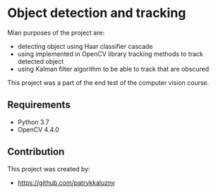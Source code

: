 # Object detection and tracking

Mian purposes of the project are:
* detecting object using Haar classifier cascade
* using implemented in OpenCV library tracking methods to track detected object
* using Kalman filter algorithm to be able to track that are obscured

This project was a part of the end test of the computer vision course.

## Requirements
* Python 3.7
* OpenCV 4.4.0

## Contribution

This project was created by:
* https://github.com/patrykkaluzny


